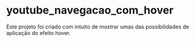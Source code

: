 # youtube_navegacao_com_hover
Este projeto foi criado com intuito de mostrar umas das possibilidades de aplicação do efeito hover.
